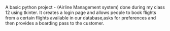 A basic python project - (Airline Management system) done during my class 12 using tkinter.
It creates a login page and allows people to book flights from a certain flights available in our database,asks for preferences and then provides a boarding pass to the customer.
